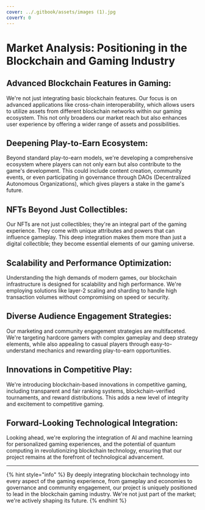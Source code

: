 ```yaml
---
cover: ../.gitbook/assets/images (1).jpg
coverY: 0
---
```


# Market Analysis: Positioning in the Blockchain and Gaming Industry

## **Advanced Blockchain Features in Gaming:**

We're not just integrating basic blockchain features. Our focus is on advanced applications like cross-chain interoperability, which allows users to utilize assets from different blockchain networks within our gaming ecosystem. This not only broadens our market reach but also enhances user experience by offering a wider range of assets and possibilities.

## **Deepening Play-to-Earn Ecosystem:**

Beyond standard play-to-earn models, we're developing a comprehensive ecosystem where players can not only earn but also contribute to the game's development. This could include content creation, community events, or even participating in governance through DAOs (Decentralized Autonomous Organizations), which gives players a stake in the game's future.

## **NFTs Beyond Just Collectibles:**

Our NFTs are not just collectibles; they're an integral part of the gaming experience. They come with unique attributes and powers that can influence gameplay. This deep integration makes them more than just a digital collectible; they become essential elements of our gaming universe.

## **Scalability and Performance Optimization:**

Understanding the high demands of modern games, our blockchain infrastructure is designed for scalability and high performance. We're employing solutions like layer-2 scaling and sharding to handle high transaction volumes without compromising on speed or security.

## **Diverse Audience Engagement Strategies:**

Our marketing and community engagement strategies are multifaceted. We're targeting hardcore gamers with complex gameplay and deep strategy elements, while also appealing to casual players through easy-to-understand mechanics and rewarding play-to-earn opportunities.

## **Innovations in Competitive Play:**

We're introducing blockchain-based innovations in competitive gaming, including transparent and fair ranking systems, blockchain-verified tournaments, and reward distributions. This adds a new level of integrity and excitement to competitive gaming.

## **Forward-Looking Technological Integration:**

Looking ahead, we're exploring the integration of AI and machine learning for personalized gaming experiences, and the potential of quantum computing in revolutionizing blockchain technology, ensuring that our project remains at the forefront of technological advancement.

***

{% hint style="info" %}
By deeply integrating blockchain technology into every aspect of the gaming experience, from gameplay and economies to governance and community engagement, our project is uniquely positioned to lead in the blockchain gaming industry. We're not just part of the market; we're actively shaping its future.
{% endhint %}
